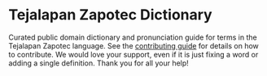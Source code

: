 
# Tejalapan Zapotec Dictionary

Curated public domain dictionary and pronunciation guide for terms in the Tejalapan Zapotec language. See the [contributing guide](https://github.com/drumworkteam/term/blob/make/.github/contributing.md) for details on how to contribute. We would love your support, even if it is just fixing a word or adding a single definition. Thank you for all your help!